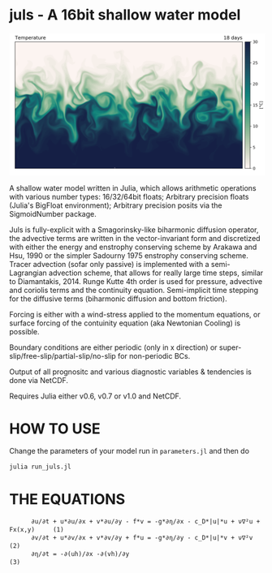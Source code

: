 # juls - A 16bit shallow water model
![sst](figs/sst_posit16.png?raw=true "SST")

A shallow water model written in Julia, which allows arithmetic operations with various number types: 16/32/64bit floats; Arbitrary precision floats (Julia's BigFloat environment); Arbitrary precision posits via the SigmoidNumber package.

Juls is fully-explicit with a Smagorinsky-like biharmonic diffusion operator, the advective terms are written in the vector-invariant form and discretized with either the energy and enstrophy conserving scheme by Arakawa and Hsu, 1990 or the simpler Sadourny 1975 enstrophy conserving scheme. Tracer advection (sofar only passive) is implemented with a semi-Lagrangian advection scheme, that allows for really large time steps, similar to Diamantakis, 2014. Runge Kutte 4th order is used for pressure, advective and coriolis terms and the continuity equation. Semi-implicit time stepping for the diffusive terms (biharmonic diffusion and bottom friction).

Forcing is either with a wind-stress applied to the momentum equations, or surface forcing of the contuinity equation (aka Newtonian Cooling) is possible.

Boundary conditions are either periodic (only in x direction) or super-slip/free-slip/partial-slip/no-slip for non-periodic BCs.

Output of all prognositc and various diagnostic variables & tendencies is done via NetCDF.

Requires Julia either v0.6, v0.7 or v1.0 and NetCDF.

# HOW TO USE

Change the parameters of your model run in ```parameters.jl``` and then do
```
julia run_juls.jl
```

# THE EQUATIONS

          ∂u/∂t + u*∂u/∂x + v*∂u/∂y - f*v = -g*∂η/∂x - c_D*|u|*u + ν∇²u + Fx(x,y)     (1)
          ∂v/∂t + u*∂v/∂x + v*∂v/∂y + f*u = -g*∂η/∂y - c_D*|u|*v + ν∇²v               (2)
          ∂η/∂t = -∂(uh)/∂x -∂(vh)/∂y                                                 (3)
